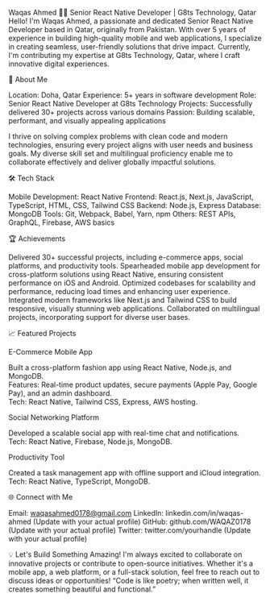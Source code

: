Waqas Ahmed 👨‍💻
Senior React Native Developer | G8ts Technology, Qatar
Hello! I'm Waqas Ahmed, a passionate and dedicated Senior React Native Developer based in Qatar, originally from Pakistan. With over 5 years of experience in building high-quality mobile and web applications, I specialize in creating seamless, user-friendly solutions that drive impact. Currently, I'm contributing my expertise at G8ts Technology, Qatar, where I craft innovative digital experiences.

🚀 About Me

Location: Doha, Qatar
Experience: 5+ years in software development
Role: Senior React Native Developer at G8ts Technology
Projects: Successfully delivered 30+ projects across various domains
Passion: Building scalable, performant, and visually appealing applications

I thrive on solving complex problems with clean code and modern technologies, ensuring every project aligns with user needs and business goals. My diverse skill set and multilingual proficiency enable me to collaborate effectively and deliver globally impactful solutions.

🛠️ Tech Stack

Mobile Development: React Native
Frontend: React.js, Next.js, JavaScript, TypeScript, HTML, CSS, Tailwind CSS
Backend: Node.js, Express
Database: MongoDB
Tools: Git, Webpack, Babel, Yarn, npm
Others: REST APIs, GraphQL, Firebase, AWS basics


🏆 Achievements

Delivered 30+ successful projects, including e-commerce apps, social platforms, and productivity tools.
Spearheaded mobile app development for cross-platform solutions using React Native, ensuring consistent performance on iOS and Android.
Optimized codebases for scalability and performance, reducing load times and enhancing user experience.
Integrated modern frameworks like Next.js and Tailwind CSS to build responsive, visually stunning web applications.
Collaborated on multilingual projects, incorporating support for diverse user bases.


📈 Featured Projects

E-Commerce Mobile App  

Built a cross-platform fashion app using React Native, Node.js, and MongoDB.  
Features: Real-time product updates, secure payments (Apple Pay, Google Pay), and an admin dashboard.  
Tech: React Native, Tailwind CSS, Express, AWS hosting.


Social Networking Platform  

Developed a scalable social app with real-time chat and notifications.  
Tech: React Native, Firebase, Node.js, MongoDB.


Productivity Tool  

Created a task management app with offline support and iCloud integration.  
Tech: React Native, TypeScript, MongoDB.




🌐 Connect with Me

Email: waqasahmed0178@gmail.com
LinkedIn: linkedin.com/in/waqas-ahmed (Update with your actual profile)
GitHub: github.com/WAQAZ0178 (Update with your actual profile)
Twitter: twitter.com/yourhandle (Update with your actual profile)


💡 Let's Build Something Amazing!
I'm always excited to collaborate on innovative projects or contribute to open-source initiatives. Whether it's a mobile app, a web platform, or a full-stack solution, feel free to reach out to discuss ideas or opportunities!
“Code is like poetry; when written well, it creates something beautiful and functional.”
